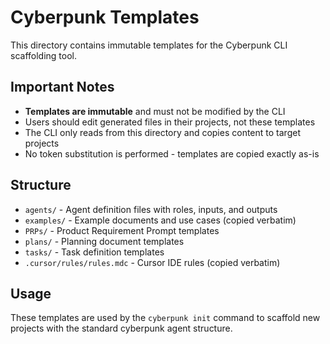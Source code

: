 # Cyberpunk Templates

This directory contains immutable templates for the Cyberpunk CLI scaffolding tool.

## Important Notes

- **Templates are immutable** and must not be modified by the CLI
- Users should edit generated files in their projects, not these templates
- The CLI only reads from this directory and copies content to target projects
- No token substitution is performed - templates are copied exactly as-is

## Structure

- `agents/` - Agent definition files with roles, inputs, and outputs
- `examples/` - Example documents and use cases (copied verbatim)
- `PRPs/` - Product Requirement Prompt templates
- `plans/` - Planning document templates
- `tasks/` - Task definition templates
- `.cursor/rules/rules.mdc` - Cursor IDE rules (copied verbatim)

## Usage

These templates are used by the `cyberpunk init` command to scaffold new projects with the standard cyberpunk agent structure.
